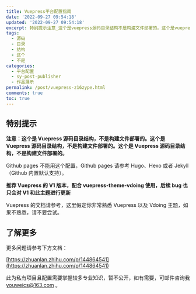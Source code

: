 ```yaml
---
title: Vuepress平台配置指南
date: '2022-09-27 09:54:18'
updated: '2022-09-27 09:54:18'
excerpt: 特别提示注意_这个是vuepress源码目录结构不是构建文件部署的。这个是vuepress源码目录结构不是构建文件部署的。这个是vuepress源码目录结构不是构建文件部署的。githubpages不能用这个配置githubpages请参考hugohexo或者jekyll（github内置默认支持）。推荐vuepress的v版本配合vuepressthemevdoing使用后续bug也只会对v和此主题进行更新vuepress的文档请参考这里假定你非常熟悉vuepress以及vdoing主题如果不熟悉请不要
tags:
  - 源码
  - 目录
  - 结构
  - 这个
  - 不是
categories:
  - 平台配置
  - sy-post-publisher
  - 作品展示
permalink: /post/vuepress-z16zype.html
comments: true
toc: true
---
```

## 特别提示

**注意：这个是 Vuepress 源码目录结构，不是构建文件部署的。这个是 Vuepress 源码目录结构，不是构建文件部署的。这个是 Vuepress 源码目录结构，不是构建文件部署的。**

Github pages 不能用这个配置，Github pages 请参考 Hugo、Hexo 或者 Jekyll（Github 内置默认支持）。

**推荐 Vuepress 的 V1 版本，配合 vuepress-theme-vdoing 使用，后续 bug 也只会对 V1 和此主题进行更新**

Vuepress 的文档请参考，这里假定你非常熟悉 Vuepress 以及 Vdoing 主题，如果不熟悉，请不要尝试。

## 了解更多

更多问题请参考下方文档：

[https://zhuanlan.zhihu.com/p/144864541](https://zhuanlan.zhihu.com/p/144864541)

此为私有项目且配置需要掌握较多专业知识，暂不公开，如有需要，可邮件咨询我 youweics@163.com 。